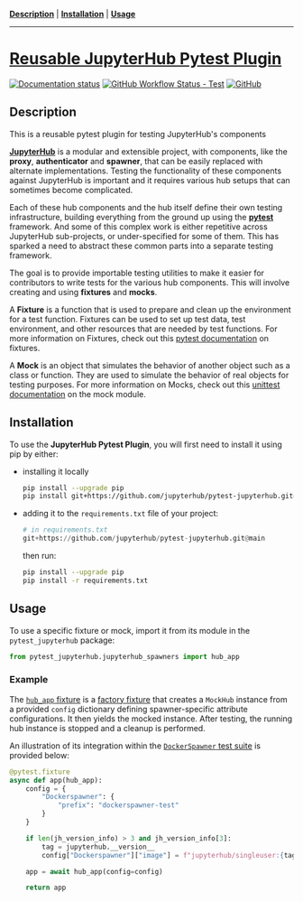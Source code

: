 **[Description](#description)** |
**[Installation](#installation)** |
**[Usage](#usage)**

---

# [Reusable JupyterHub Pytest Plugin](https://github.com/jupyterhub/pytest-jupyterhub)

[![Documentation status](https://img.shields.io/readthedocs/pytest-jupyterhub?logo=read-the-docs)](https://pytest-jupyterhub.readthedocs.io/en/latest/?badge=latest)
[![GitHub Workflow Status - Test](https://github.com/jupyterhub/pytest-jupyterhub/actions/workflows/test.yml/badge.svg)](https://github.com/jupyterhub/pytest-jupyterhub/actions)
[![GitHub](https://img.shields.io/badge/issue_tracking-github-blue?logo=github)](https://github.com/jupyterhub/pytest-jupyterhub/issues)

## Description

This is a reusable pytest plugin for testing JupyterHub's components

[**JupyterHub**](https://github.com/jupyterhub/jupyterhub) is a modular and extensible project, with components, like the **proxy**, **authenticator** and **spawner**, that can be easily replaced with alternate implementations. Testing the functionality of these components against JupyterHub is important and it requires various hub setups that can sometimes become complicated.

Each of these hub components and the hub itself define their own testing infrastructure, building everything from the ground up using the [**pytest**](https://docs.pytest.org/en/7.2.x/) framework. And some of this complex work is either repetitive across JupyterHub sub-projects, or under-specified for some of them. This has sparked a need to abstract these common parts into a separate testing framework.

The goal is to provide importable testing utilities to make it easier for contributors to write tests for the various hub components.
This will involve creating and using **fixtures** and **mocks**.

A **Fixture** is a function that is used to prepare and clean up the environment for a test function. Fixtures can be used to set up test data, test environment, and other resources that are needed by test functions.
For more information on Fixtures, check out this [pytest documentation](https://docs.pytest.org/en/latest/explanation/fixtures.html) on fixtures.

A **Mock** is an object that simulates the behavior of another object such as a class or function. They are used to simulate the behavior of real objects for testing purposes.
For more information on Mocks, check out this [unittest documentation](https://docs.python.org/3/library/unittest.mock.html) on the mock module.

## Installation

To use the **JupyterHub Pytest Plugin**, you will first need to install it using pip by either:

- installing it locally
  ```bash
  pip install --upgrade pip
  pip install git+https://github.com/jupyterhub/pytest-jupyterhub.git@main
  ```
- adding it to the `requirements.txt` file of your project:

  ```python
  # in requirements.txt
  git+https://github.com/jupyterhub/pytest-jupyterhub.git@main
  ```

  then run:

  ```bash
  pip install --upgrade pip
  pip install -r requirements.txt
  ```

## Usage

To use a specific fixture or mock, import it from its module in the `pytest_jupyterhub` package:

```python
from pytest_jupyterhub.jupyterhub_spawners import hub_app
```

### Example

The [`hub_app` fixture](https://github.com/jupyterhub/pytest-jupyterhub/blob/829aad654cb69de56b227c7177a844a0b5ea8485/pytest_jupyterhub/jupyterhub_spawners.py#L42) is a [factory fixture](https://docs.pytest.org/en/latest/how-to/fixtures.html#factories-as-fixtures) that creates a `MockHub` instance from a provided `config` dictionary defining spawner-specific attribute configurations. It then yields the mocked instance. After testing, the running hub instance is stopped and a cleanup is performed.

An illustration of its integration within the [`DockerSpawner` test suite](https://github.com/jupyterhub/dockerspawner/blob/af2da8d06898406816193f7a68b21b776fc909b6/tests/conftest.py#L71) is provided below:

```python
@pytest.fixture
async def app(hub_app):
    config = {
        "Dockerspawner": {
            "prefix": "dockerspawner-test"
        }
    }

    if len(jh_version_info) > 3 and jh_version_info[3]:
        tag = jupyterhub.__version__
        config["Dockerspawner"]["image"] = f"jupyterhub/singleuser:{tag}"

    app = await hub_app(config=config)

    return app
```
